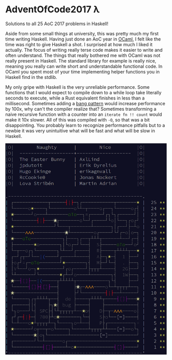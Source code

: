 # AdventOfCode2017 λ
Solutions to all 25 AoC 2017 problems in Haskell!

Aside from some small things at university, this was pretty much my first time writing Haskell. Having just done an AoC year in [OCaml](../2016), I felt like the time was right to give Haskell a shot. I surprised at how much I liked it actually. The focus of writing really terse code makes it easier to write and often understand. The things that really bothered me with OCaml was not really present in Haskell. The standard library for example is really nice, meaning you really can write short and understandable functional code. In OCaml you spent most of your time implementing helper functions you in Haskell find in the stdlib.

My only gripe with Haskell is the very unreliable performance. Some functions that I would expect to compile down to a while loop take literally seconds to execute, while a Rust equivalent finishes in less than a millisecond. Sometimes adding a [bang pattern](https://downloads.haskell.org/~ghc/7.8.3/docs/html/users_guide/bang-patterns.html) would increase performance by 100x, why can't the compiler realize that? Sometimes transforming a naive recursive function with a counter into an `iterate fn !! count` would make it 10x slower. All of this was compiled with `-O`, so that was a bit disappointing. You probably learn to recognize performance pitfalls but to a newbie it was very unintuitive what will be fast and what will be slow in Haskell.

![end-screen](../imgs/end-screen-2017.png)
